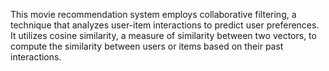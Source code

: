 This movie recommendation system employs collaborative filtering, a technique that analyzes user-item interactions to predict user preferences. It utilizes cosine similarity, a measure of similarity between two vectors, to compute the similarity between users or items based on their past interactions.
